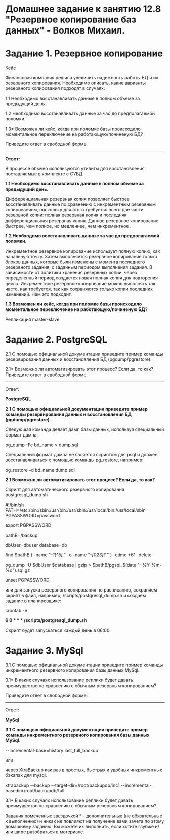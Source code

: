 # Домашнее задание к занятию 12.8 "Резервное копирование баз данных" - Волков Михаил.


# Задание 1. Резервное копирование
Кейс

Финансовая компания решила увеличить надежность работы БД и их резервного копирования.
Необходимо описать, какие варианты резервного копирования подходят в случаях:

1.1 Необходимо восстанавливать данные в полном объеме за предыдущий день.

1.2 Необходимо восстанавливать данные за час до предполагаемой поломки.

1.3* Возможен ли кейс, когда при поломке базы происходило моментальное переключение на работающую/починеную БД?

Приведите ответ в свободной форме.
___
**Ответ:**

В процессе обычно используются утилиты для восстановления, поставляемые в комплекте с СУБД.

**1.1 Необходимо восстанавливать данные в полном объеме за предыдущий день.**

Дифференциальная резервная копия позволяет быстрее восстанавливать данные по сравнению с инкрементным резервным копированием, поскольку для этого требуется всего две части резервной копии: полная резервная копия и последняя дифференциальная резервная копия.
Данное резервное копирование быстрее, чем полное, но медленнее, чем инкрементное .
 
**1.2 Необходимо восстанавливать данные за час до предполагаемой поломки.**

Инкрементное резервное копирование использует полную копию, как начальную точку. Затем выполняется резервное копирование только блоков данных, которые были изменены с момента последнего резервного задания, с заданным периодом выполнения задания. В зависимости от политики хранения резервных копии, через определенный период создается новая полная копия для повторения цикла.
Инкрементное резервное копирование можно выполнять так часто, как требуется, так как сохраняются только копии последних изменений. Нам это подходит.
 
**1.3  Возможен ли кейс, когда при поломке базы происходило моментальное переключение на работающую/починеную БД?**
 
Репликация master-slave 
 
# Задание 2. PostgreSQL
2.1 С помощью официальной документации приведите пример команды резервирования данных и восстановления БД (pgdump/pgrestore).

2.1* Возможно ли автоматизировать этот процесс? Если да, то как?
Приведите ответ в свободной форме.
___
Ответ:

**PostgreSQL**

**2.1 С помощью официальной документации приведите пример команды резервирования данных и восстановления БД (pgdump/pgrestore).**

Следующая команда делает дамп базы данных, используя специальный формат дампа:

pg_dump -Fc bd_name > dump.sql

Специальный формат дампа не является скриптом для psql и должен восстанавливаться с помощью команды 
pg_restore, например:

pg_restore –d bd_name dump.sql

**2.1 Возможно ли автоматизировать этот процесс? Если да, то как?**

Скрипт для автоматического резервного копирования
postgresql_dump.sh
 
#!/bin/sh
PATH=/etc:/bin:/sbin:/usr/bin:/usr/sbin:/usr/local/bin:/usr/local/sbin
PGPASSWORD=password

export PGPASSWORD

pathB=/backup

dbUser=dbuser
database=db

find $pathB \( -name "*-1[^5].*" -o -name "*-[023]?.*" \) -ctime +61 -delete

pg_dump -U $dbUser $database | gzip >  $pathB/pgsql_$(date "+%Y-%m-%d").sql.gz

unset PGPASSWORD

или для запуска резервного копирования по расписанию, сохраняем скрипт в файл, например, /scripts/postgresql_dump.sh и создаем задание в планировщике:

crontab -e

**6 0 * * * /scripts/postgresql_dump.sh**

Скрипт будет запускаться каждый день в 06:00.

# Задание 3. MySql

3.1 С помощью официальной документации приведите пример команды инкрементного резервного копирования базы данных MySql.

3.1* В каких случаях использование реплики будет давать преимущество по сравнению с обычным резервным копированием?

Приведите ответ в свободной форме.
___
Ответ:

**MySql**

**3.1 С помощью официальной документации приведите пример команды инкрементного резервного копирования базы данных MySql.**

--incremental-base=history:last_full_backup

или

через XtraBackup как раз в простых, быстрых и удобных инкрементных бэкапах для mysql.

xtrabackup --backup --target-dir=/root/backupdb/inc1 --incremental-basedir=/root/backupdb/full

3.1* В каких случаях использование реплики будет давать преимущество по сравнению с обычным резервным копированием?

Задания,помеченные звездочкой * - дополнительные (не обязательные к выполнению) и никак не повлияют на получение вами зачета по этому домашнему заданию. Вы можете их выполнить, если хотите глубже и/или шире разобраться в материале.
